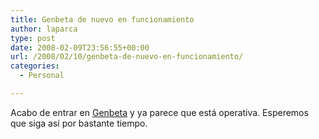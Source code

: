 ```yaml
---
title: Genbeta de nuevo en funcionamiento
author: laparca
type: post
date: 2008-02-09T23:56:55+00:00
url: /2008/02/10/genbeta-de-nuevo-en-funcionamiento/
categories:
  - Personal

---
```

Acabo de entrar en <a href="http://www.genbeta.com" title="Genbeta: información sobre tecnologías de la web e informática" target="_blank">Genbeta</a> y ya parece que está operativa. Esperemos que siga así por bastante tiempo.
